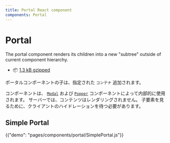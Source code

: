 ```yaml
---
title: Portal React component
components: Portal
---
```


# Portal

<p class="description">The portal component renders its children into a new "subtree" outside of current component hierarchy.</p>

- 📦 [1.3 kB gzipped](/size-snapshot)

ポータルコンポーネントの子は、指定された `コンテナ` 追加されます。

コンポーネントは、 [`Modal`](/components/modal/) および [`Popper`](/components/popper/) コンポーネントによって内部的に使用されます。 サーバーでは、コンテンツはレンダリングされません。 子要素を見るために、クライアントのハイドレーションを待つ必要があります。

## Simple Portal

{{"demo": "pages/components/portal/SimplePortal.js"}}